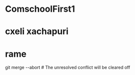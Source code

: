 # ComschoolFirst1

# cxeli xachapuri

# rame

git merge --abort # The unresolved conflict will be cleared off


